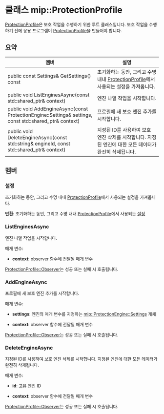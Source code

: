 # <a name="class-mipprotectionprofile"></a>클래스 mip::ProtectionProfile 
[ProtectionProfile](class_mip_protectionprofile.md)은 보호 작업을 수행하기 위한 루트 클래스입니다.
보호 작업을 수행하기 전에 응용 프로그램이 [ProtectionProfile](class_mip_protectionprofile.md)을 만들어야 합니다.
  
## <a name="summary"></a>요약
 멤버                        | 설명                                
--------------------------------|---------------------------------------------
 public const Settings& GetSettings() const  |  초기화하는 동안, 그리고 수명 내내 [ProtectionProfile](class_mip_protectionprofile.md)에서 사용되는 설정을 가져옵니다.
public void ListEnginesAsync(const std::shared_ptr<void>& context)  |  엔진 나열 작업을 시작합니다.
public void AddEngineAsync(const ProtectionEngine::Settings& settings, const std::shared_ptr<void>& context)  |  프로필에 새 보호 엔진 추가를 시작합니다.
public void DeleteEngineAsync(const std::string& engineId, const std::shared_ptr<void>& context)  |  지정된 ID를 사용하여 보호 엔진 삭제를 시작합니다. 지정된 엔진에 대한 모든 데이터가 완전히 삭제됩니다.
  
## <a name="members"></a>멤버
  
### <a name="settings"></a>설정
초기화하는 동안, 그리고 수명 내내 [ProtectionProfile](class_mip_protectionprofile.md)에서 사용되는 설정을 가져옵니다.

  
**반환**: 초기화하는 동안, 그리고 수명 내내 [ProtectionProfile](class_mip_protectionprofile.md)에서 사용되는 [설정](class_mip_protectionprofile_settings.md)
  
### <a name="listenginesasync"></a>ListEnginesAsync
엔진 나열 작업을 시작합니다.

매개 변수:  
* **context**: observer 함수에 전달될 매개 변수 


[ProtectionProfile::Observer](class_mip_protectionprofile_observer.md)는 성공 또는 실패 시 호출됩니다.
  
### <a name="addengineasync"></a>AddEngineAsync
프로필에 새 보호 엔진 추가를 시작합니다.

매개 변수:  
* **settings**: 엔진의 매개 변수를 지정하는 [mip::ProtectionEngine::Settings](class_mip_protectionengine_settings.md) 개체 


* **context**: observer 함수에 전달될 매개 변수 


[ProtectionProfile::Observer](class_mip_protectionprofile_observer.md)는 성공 또는 실패 시 호출됩니다.
  
### <a name="deleteengineasync"></a>DeleteEngineAsync
지정된 ID를 사용하여 보호 엔진 삭제를 시작합니다. 지정된 엔진에 대한 모든 데이터가 완전히 삭제됩니다.

매개 변수:  
* **id**: 고유 엔진 ID 


* **context**: observer 함수에 전달될 매개 변수 


[ProtectionProfile::Observer](class_mip_protectionprofile_observer.md)는 성공 또는 실패 시 호출됩니다.